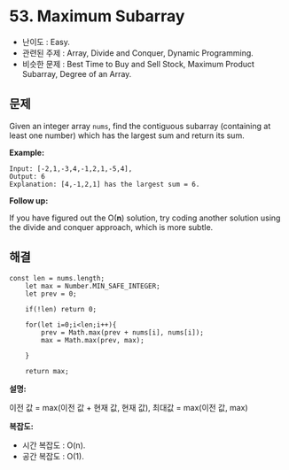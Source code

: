 # 53. Maximum Subarray

- 난이도 : Easy.
- 관련된 주제 : Array, Divide and Conquer, Dynamic Programming.
- 비슷한 문제 : Best Time to Buy and Sell Stock, Maximum Product Subarray, Degree of an Array.

## 문제

Given an integer array `nums`, find the contiguous subarray (containing at least one number) which has the largest sum and return its sum.

**Example:**

```
Input: [-2,1,-3,4,-1,2,1,-5,4],
Output: 6
Explanation: [4,-1,2,1] has the largest sum = 6.
```

**Follow up:**

If you have figured out the O(**n**) solution, try coding another solution using the divide and conquer approach, which is more subtle.

## 해결

```
const len = nums.length;
    let max = Number.MIN_SAFE_INTEGER;
    let prev = 0;
    
    if(!len) return 0;
    
    for(let i=0;i<len;i++){
        prev = Math.max(prev + nums[i], nums[i]);
        max = Math.max(prev, max);
        
    }
    
    return max;
```

**설명:**

이전 값 = max(이전 값 + 현재 값, 현재 값), 최대값 = max(이전 값, max)

**복잡도:**

- 시간 복잡도 : O(n).
- 공간 복잡도 : O(1).
